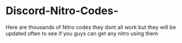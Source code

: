 # Discord-Nitro-Codes-
Here are thousands of Nitro codes they dont all work but they will be updated often to see if you guys can get any nitro using them 
